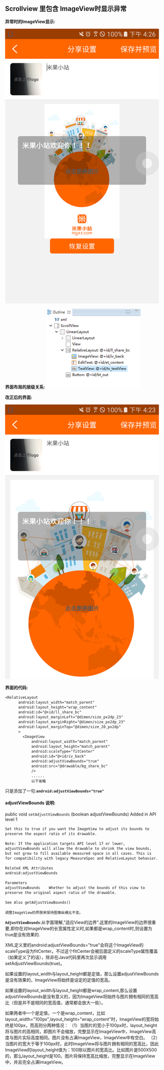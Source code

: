 ## Scrollview 里包含 ImageView时显示异常 ##

**异常时的ImageView显示:**

![不正常](Scrollview_include_ImageView/scrollView_no.png)

**界面布局的层级关系:**
![正常](Scrollview_include_ImageView/scrollView_xml.png)

**改正后的界面:**

![正常](Scrollview_include_ImageView/scrollView_ok.png)

**界面的代码:**

	<RelativeLayout 
	      android:layout_width="match_parent"
	      android:layout_height="wrap_content"
	      android:id="@+id/ll_share_bc"
	      android:layout_marginLeft="@dimen/size_px2dp_23"
	      android:layout_marginRight="@dimen/size_px2dp_23"
	      android:layout_marginTop="@dimen/size_20_px2dp"
	      >
	        <ImageView
	            android:layout_width="match_parent"
	            android:layout_height="match_parent"
	            android:scaleType="fitCenter"
	            android:id="@+id/iv_back"
	            android:adjustViewBounds="true"
	            android:src="@drawable/bg_share_bc"
	            />
	            ......
				以下省略

只是添加了一句:**`android:adjustViewBounds="true"`**

#### adjustViewBounds 说明: ####


public void `setAdjustViewBounds` (boolean adjustViewBounds) Added in API level 1
	
	Set this to true if you want the ImageView to adjust its bounds to preserve the aspect ratio of its drawable.
	
	Note: If the application targets API level 17 or lower, adjustViewBounds will allow the drawable to shrink the view bounds, but not grow to fill available measured space in all cases. This is for compatibility with legacy MeasureSpec and RelativeLayout behavior.
	
	Related XML Attributes
	android:adjustViewBounds
	
	Parameters
	adjustViewBounds 	Whether to adjust the bounds of this view to preserve the original aspect ratio of the drawable.

	See Also getAdjustViewBounds()
	
	调整ImageView的界限来保持图像纵横比不变。

**`AdjustViewBounds`**:从字面理解,"适应View的边界".这里的ImageView的边界很重要,即你在对ImageView的长宽属性定义时,如果都是wrap_content时,则设置为true是没有效果的.

XML定义里的android:adjustViewBounds="true"会将这个ImageView的scaleType设为fitCenter。不过这个fitCenter会被后面定义的scaleType属性覆盖（如果定义了的话），除非在Java代码里再次显示调用setAdjustViewBounds(true)。
 
如果设置的layout_width与layout_height都是定值，那么设置adjustViewBounds是没有效果的，ImageView将始终是设定的定值的宽高。
 
如果设置的layout_width与layout_height都是wrap_content,那么设置adjustViewBounds是没有意义的，因为ImageView将始终与图片拥有相同的宽高比（但是并不是相同的宽高值，通常都会放大一些）。
 
如果两者中一个是定值，一个是wrap_content，比如layout_width="100px",layout_height="wrap_content"时，ImageView的宽将始终是100px，而高则分两种情况：
（1）当图片的宽小于100px时，layout_height将与图片的高相同，即图片不会缩放，完整显示在ImageView中，ImageView高度与图片实际高度相同。图片没有占满ImageView，ImageView中有空白。
（2）当图片的宽大于等于100px时，此时ImageView将与图片拥有相同的宽高比，因此ImageView的layout_height值为：100除以图片的宽高比。比如图片是500X500的，那么layout_height是100。图片将保持宽高比缩放，完整显示在ImageView中，并且完全占满ImageView。

